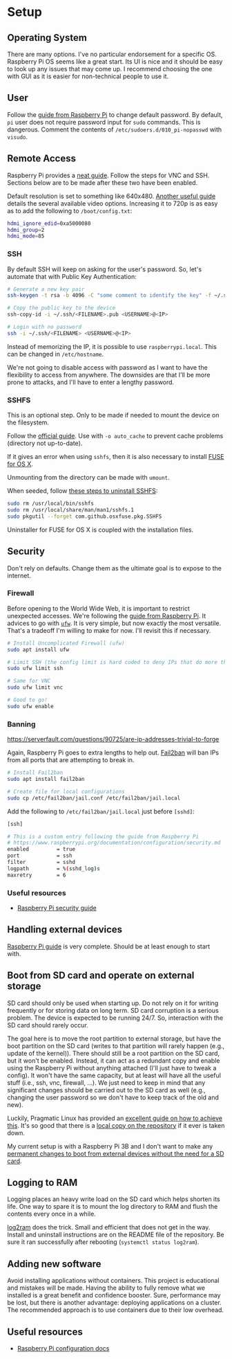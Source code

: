 # Setup

## Operating System

There are many options. I've no particular endorsement for a specific OS. Raspberry Pi OS seems like a great start. Its UI is nice and it should be easy to look up any issues that may come up. I recommend choosing the one with GUI as it is easier for non-technical people to use it.

## User

Follow the [guide from Raspberry Pi](https://www.raspberrypi.org/documentation/linux/usage/users.md) to change default password.
By default, `pi` user does not require password input for `sudo` commands. This is dangerous. Comment the contents of `/etc/sudoers.d/010_pi-nopasswd` with `visudo`.

## Remote Access

Raspberry Pi provides a [neat guide](https://www.raspberrypi.org/documentation/remote-access/). Follow the steps for VNC and SSH. Sections below are to be made after these two have been enabled.

Default resolution is set to something like 640x480. [Another useful guide](https://www.raspberrypi.org/documentation/configuration/config-txt/video.md) details the several available video options. Increasing it to 720p is as easy as to add the following to `/boot/config.txt`:

```bash
hdmi_ignore_edid=0xa5000080
hdmi_group=2
hdmi_mode=85
```

### SSH

By default SSH will keep on asking for the user's password. So, let's automate that with Public Key Authentication:

```bash
# Generate a new key pair
ssh-keygen -t rsa -b 4096 -C "some comment to identify the key" -f ~/.ssh/<FILENAME>

# Copy the public key to the device
ssh-copy-id -i ~/.ssh/<FILENAME>.pub <USERNAME>@<IP>

# Login with no password
ssh -i ~/.ssh/<FILENAME> <USERNAME>@<IP>
```

Instead of memorizing the IP, it is possible to use `raspberrypi.local`. This can be changed in `/etc/hostname`.

We're not going to disable access with password as I want to have the flexibility to access from anywhere. The downsides are that I'll be more prone to attacks, and I'll have to enter a lengthy password.

### SSHFS

This is an optional step. Only to be made if needed to mount the device on the filesystem.

Follow the [official guide](https://www.raspberrypi.org/documentation/remote-access/ssh/sshfs.md). Use with `-o auto_cache` to prevent cache problems (directory not up-to-date).

If it gives an error when using `sshfs`, then it is also necessary to install [FUSE for OS X](https://osxfuse.github.io/).

Unmounting from the directory can be made with `umount`.

When seeded, follow [these steps to uninstall SSHFS](https://github.com/osxfuse/osxfuse/wiki/SSHFS#uninstallation):

```bash
sudo rm /usr/local/bin/sshfs
sudo rm /usr/local/share/man/man1/sshfs.1
sudo pkgutil --forget com.github.osxfuse.pkg.SSHFS
```

Uninstaller for FUSE for OS X is coupled with the installation files.

## Security

Don't rely on defaults. Change them as the ultimate goal is to expose to the internet.

### Firewall

Before opening to the World Wide Web, it is important to restrict unexpected accesses. We're following the [guide from Raspberry Pi](https://www.raspberrypi.org/documentation/configuration/security.md). It advices to go with [`ufw`](https://launchpad.net/ufw). It is very simple, but now exactly the most versatile. That's a tradeoff I'm willing to make for now. I'll revisit this if necessary.

```bash
# Install Uncomplicated Firewall (ufw)
sudo apt install ufw

# Limit SSH (the config limit is hard coded to deny IPs that do more than 6 connections in the last 30 seconds)
sudo ufw limit ssh

# Same for VNC
sudo ufw limit vnc

# Good to go!
sudo ufw enable
```

### Banning

https://serverfault.com/questions/90725/are-ip-addresses-trivial-to-forge

Again, Raspberry Pi goes to extra lengths to help out. [Fail2ban](https://www.fail2ban.org/) will ban IPs from all ports that are attempting to break in.

```bash
# Install Fail2ban
sudo apt install fail2ban

# Create file for local configurations
sudo cp /etc/fail2ban/jail.conf /etc/fail2ban/jail.local
```

Add the following to `/etc/fail2ban/jail.local` just before `[sshd]`:

```bash
[ssh]

# This is a custom entry following the guide from Raspberry Pi
# https://www.raspberrypi.org/documentation/configuration/security.md
enabled         = true
port            = ssh
filter          = sshd
logpath         = %(sshd_log)s
maxretry        = 6
```

### Useful resources

- [Raspberry Pi security guide](https://www.raspberrypi.org/documentation/configuration/security.md)

## Handling external devices

[Raspberry Pi guide](https://www.raspberrypi.org/documentation/configuration/external-storage.md) is very complete. Should be at least enough to start with.

## Boot from SD card and operate on external storage

SD card should only be used when starting up. Do not rely on it for writing frequently or for storing data on long term. SD card corruption is a serious problem.
The device is expected to be running 24/7. So, interaction with the SD card should rarely occur.

The goal here is to move the root partition to external storage, but have the boot partition on the SD card (writes to that partition will rarely happen (e.g., update of the kernel)). There should still be a root partition on the SD card, but it won't be enabled. Instead, it can act as a redundant copy and enable using the Raspberry Pi without anything attached (I'll just have to tweak a config). It won't have the same capacity, but at least will have all the useful stuff (i.e., ssh, vnc, firewall, ...). We just need to keep in mind that any significant changes should be carried out to the SD card as well (e.g., changing the user password so we don't have to keep track of the old and new).

Luckily, Pragmatic Linux has provided an [excellent guide on how to achieve this](https://www.pragmaticlinux.com/2020/08/move-the-raspberry-pi-root-file-system-to-a-usb-drive/). It's so good that there is a [local copy on the repository](articles/move-the-raspberry-pi-root-file-system-to-a-usb-drive.md) if it ever is taken down.

My current setup is with a Raspberry Pi 3B and I don't want to make any [permanent changes to boot from external devices without the need for a SD card](https://www.raspberrypi.org/documentation/hardware/raspberrypi/bootmodes/msd.md).

## Logging to RAM

Logging places an heavy write load on the SD card which helps shorten its life. One way to spare it is to mount the log directory to RAM and flush the contents every once in a while.

[log2ram](https://github.com/azlux/log2ram) does the trick. Small and efficient that does not get in the way. Install and uninstall instructions are on the README file of the repository. Be sure it ran successfully after rebooting (`systemctl status log2ram`).

## Adding new software

Avoid installing applications without containers. This project is educational and mistakes will be made. Having the ability to fully remove what we installed is a great benefit and confidence booster. Sure, performance may be lost, but there is another advantage: deploying applications on a cluster. The recommended approach is to use containers due to their low overhead.

## Useful resources

- [Raspberry Pi configuration docs](https://www.raspberrypi.org/documentation/configuration/)

